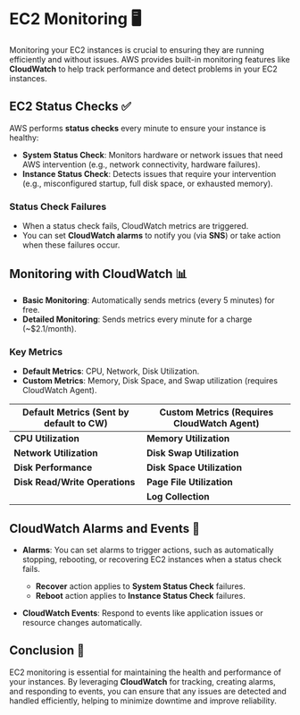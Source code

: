 # **EC2 Monitoring 🖥️**

Monitoring your EC2 instances is crucial to ensuring they are running efficiently and without issues. AWS provides built-in monitoring features like **CloudWatch** to help track performance and detect problems in your EC2 instances.

## **EC2 Status Checks** ✅

AWS performs **status checks** every minute to ensure your instance is healthy:

- **System Status Check**: Monitors hardware or network issues that need AWS intervention (e.g., network connectivity, hardware failures).
- **Instance Status Check**: Detects issues that require your intervention (e.g., misconfigured startup, full disk space, or exhausted memory).

### **Status Check Failures**

- When a status check fails, CloudWatch metrics are triggered.
- You can set **CloudWatch alarms** to notify you (via **SNS**) or take action when these failures occur.

## **Monitoring with CloudWatch 📊**

- **Basic Monitoring**: Automatically sends metrics (every 5 minutes) for free.
- **Detailed Monitoring**: Sends metrics every minute for a charge (~\$2.1/month).

### **Key Metrics**

- **Default Metrics**: CPU, Network, Disk Utilization.
- **Custom Metrics**: Memory, Disk Space, and Swap utilization (requires CloudWatch Agent).

| **Default Metrics** (Sent by default to CW) | **Custom Metrics** (Requires CloudWatch Agent) |
| ------------------------------------------- | ---------------------------------------------- |
| **CPU Utilization**                         | **Memory Utilization**                         |
| **Network Utilization**                     | **Disk Swap Utilization**                      |
| **Disk Performance**                        | **Disk Space Utilization**                     |
| **Disk Read/Write Operations**              | **Page File Utilization**                      |
|                                             | **Log Collection**                             |

## **CloudWatch Alarms and Events 🔔**

- **Alarms**: You can set alarms to trigger actions, such as automatically stopping, rebooting, or recovering EC2 instances when a status check fails.

  - **Recover** action applies to **System Status Check** failures.
  - **Reboot** action applies to **Instance Status Check** failures.

- **CloudWatch Events**: Respond to events like application issues or resource changes automatically.

## **Conclusion 🏁**

EC2 monitoring is essential for maintaining the health and performance of your instances. By leveraging **CloudWatch** for tracking, creating alarms, and responding to events, you can ensure that any issues are detected and handled efficiently, helping to minimize downtime and improve reliability.
